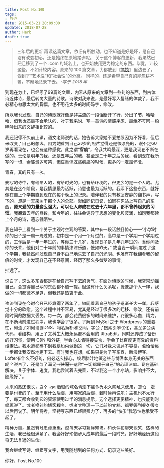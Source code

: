 ```yaml
---
title: Post No.100
tags:
- 日记
date: 2015-03-21 20:09:00
updated: 2018-07-28
author: Herb
draft: true
---
```

> 三年后的更新
> 再读这篇文章，依旧有所触动，也不知道是好是坏，是自己没有改变初心，还是始终在原地踏步呢。 <!--more-->
> 关于这个博客的更新，我果然已经迁移到了一个 .com 的域名上，也开始使用更为稳定的东西。毕竟，计较这些，不如计较内容。原来的 100 篇文章，大都放到《[笔执](https://ficiton.herbhuang.com)》里边去了，做到了“艺术性”和“社会性”的分离。
> 同样的，还是希望自己真的能笔耕不辍，不断地记录下去。
> ·*写于 2018 年*

到现在为止，已经写了99篇的文章，内容从原来的文章到一些别的东西，到古体诗近体诗，最后转向大量的诗歌。诗歌对我来说，是最好写入情绪的体裁了，我不必精心构思太大的篇幅，也不用花太多的时间码字，修改。

所以我也发现，自己的诗歌就好像是~~非主流~~的一段话断开了行，分出了节。哈哈哈，但我也还是不会承认的，对于我来说，写一首诗的情感来源，是绝不可同一段呻吟出来的文辞相比较的。

我还记得不久前上课，语文老师说的话，她告诉大家她不爱拍照因为不好看，但后来改变了自己的想法。因为她看到自己20岁的照片觉得还是很漂亮的，说不定60岁再看现在，也会有这种感觉。此之谓“**留痕**”，令我共鸣最深，更是我现在不断在做的。无论是明年的我，还是五年后的我，甚至是二十年之后的我，看到现在我所写的一切，会感觉多可笑，但在重读这些痕迹的时候，更多的一定是怀念。

青春，真的只有一次。

我写的诗中，有给亲人的，有给时光的，也有给环境的，但更多的是一个人的。尤其是在这个阶段，是我情思最为活跃，诗意也最为活跃的。我写下这些东西，就好像在自上个学期直到现在的每个晚上的记录。陪伴我的只有教室安静的翻书声，写下的，却是一天来关于那个人的全部。就如同记日记，如同在网站上写自己的东西，**原来爱的力量这么强大，可以让人养成在过去十六年里，都不曾养起来的习惯**。我翻着去年的页数，和今年的，往往会诧异于思想的变化和波澜，如同我都读上个月的诗，遗忘得陌生。

我在知乎上看到一个关于主观时空观的答案，其中有一段话触目惊心——“小学时你的日子是一周一周过的，初中是一个月一个月过的，高中是一个学期一个学期过的，工作后是一年一年过的，等你三十几岁，发现日子是几年几年过的。当你问及你的长辈，他们对二十年前的事情津津乐道，恍如昨天。” 故当我一瞬间度过了这个学期，我猛然间发现自己身不由己地失去了自己的光阴。也唯有在我翻看我的留痕的时候，才发现自己在不经意间，经历了那么多如梦的事情。

扯远了。

说白了，这么多东西都是在给自己写下去的勇气，在面对诗歌的时候，我常常动摇自己，会觉得自己写的东西都不值一提。但这有什么关系呢，就像那个人一样，我做的一切都微不足道，但我还是热衷于此。

浊流到现在今时今日已经算得了两年了，如同看着自己的孩子逐渐长大一样，我感觉十分的欣慰。这个过程中并不容易，尤其是经过了很多次的迁移、修改，还有前段时间的数据大丢失。每一次，都会花费很多的时间来维护，花很多心血，精力。在不断地前进过程中，我也学会了很多。了解到 MySql 之于 Wordpress 的重要性，知道了如何设置DNS、域名解析和空间，学会了搜索引擎优化，甚至学会读代码、看结构，用上了文科生大概永远都不会用的 UltraEdit，同时还养成了备份的好习惯，使用 CDN 和外链，学会向友情链接妥协，学会了比百度更有效的资料搜索法。我永远都想不到我是如何做到这一切，它们对我来说并不容易，但恰恰每一步都让我安然地走下去。有时我也在想，如果只是为了写东西，新浪博客、Lofter有什么不好的，何必这么操心，绞尽脑汁地做这些与博客本身无关的东西呢？说白了，还是为了满足~~（装逼）~~这种“一切都属于自己”的心理洁癖。现在基础解决，关于字体、速度，我也尝试着去完善，不过我这一个小小站，影响并不大，随缘好了。

未来的路还很长，这个 .gq 后缀的域名肯定不能作为永久网址来使用，恐怕一定要是付费的了。至于用什么后缀、用哪家的后缀，到时候再说吧；主机也不太行了，每天都会收到它的资源使用过半的消息提示，这个选择更要精神，也只能到时候再说了。或者换别的博客程序，或者大整理一下以前的文档，都要等到很久很久以后再说了。明年高考，坚持写东西已经很费力了，再多的“快乐”我恐怕也承受不起了。

精神方面，虽然有时思虑重重，但每天学习新鲜知识，和伙伴们聊天谈笑，这样的生活，我已经很满足了。我会好好珍惜步入成年的最后一段时光，好好地经历这段将无法复返的生命。

我会继续写诗、继续写文字，用我随想到的任何方式，记录这些美好。

你好，Post No.100